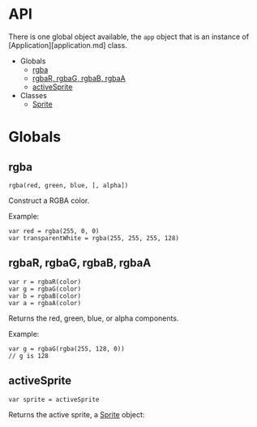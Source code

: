 # API

There is one global object available, the `app` object that is an
instance of [Application][application.md] class.

* Globals
  * [rgba](#rgba)
  * [rgbaR, rgbaG, rgbaB, rgbaA](#rgbar-rgbag-rgbab-rgbaa)
  * [activeSprite](#activeSprite)
* Classes
  * [Sprite](sprite.md)

# Globals

## rgba

    rgba(red, green, blue, [, alpha])

Construct a RGBA color.

Example:

    var red = rgba(255, 0, 0)
    var transparentWhite = rgba(255, 255, 255, 128)

## rgbaR, rgbaG, rgbaB, rgbaA

    var r = rgbaR(color)
    var g = rgbaG(color)
    var b = rgbaB(color)
    var a = rgbaA(color)

Returns the red, green, blue, or alpha components.

Example:

    var g = rgbaG(rgba(255, 128, 0))
    // g is 128

## activeSprite

    var sprite = activeSprite

Returns the active sprite, a [Sprite](sprite.md) object:
